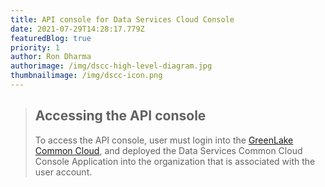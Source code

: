 ```yaml
---
title: API console for Data Services Cloud Console
date: 2021-07-29T14:28:17.779Z
featuredBlog: true
priority: 1
author: Ron Dharma
authorimage: /img/dscc-high-level-diagram.jpg
thumbnailimage: /img/dscc-icon.png
---
```

> ## Accessing the API console
>
> To access the API console, user must login into the [GreenLake Common Cloud](https:\\common.cloud.hpe.com), and deployed the Data Services Common Cloud Console Application into the organization that is associated with the user account.